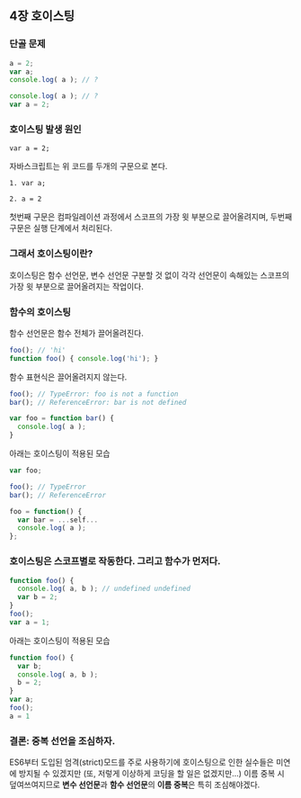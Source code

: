 ## 4장 호이스팅

### 단골 문제

```javascript
a = 2;
var a;
console.log( a ); // ?
```
```javascript
console.log( a ); // ?
var a = 2;
```

### 호이스팅 발생 원인
`var a = 2;`

자바스크립트는 위 코드를 두개의 구문으로 본다.

`1. var a;`

`2. a = 2`

첫번째 구문은 컴파일레이션 과정에서 스코프의 가장 윗 부분으로 끌어올려지며, 두번째 구문은 실행 단계에서 처리된다.

### 그래서 호이스팅이란?
호이스팅은 함수 선언문, 변수 선언문 구분할 것 없이 각각 선언문이 속해있는 스코프의 가장 윗 부분으로 끌어올려지는 작업이다.

### 함수의 호이스팅
함수 선언문은 함수 전체가 끌어올려진다.

```javascript
foo(); // 'hi'
function foo() { console.log('hi'); }
```

함수 표현식은 끌어올려지지 않는다.

```javascript
foo(); // TypeError: foo is not a function
bar(); // ReferenceError: bar is not defined

var foo = function bar() {
  console.log( a );
}
```

아래는 호이스팅이 적용된 모습

```javascript
var foo;

foo(); // TypeError
bar(); // ReferenceError

foo = function() {
  var bar = ...self...
  console.log( a );
};
```

### 호이스팅은 스코프별로 작동한다. 그리고 함수가 먼저다.

```javascript
function foo() {
  console.log( a, b ); // undefined undefined
  var b = 2;
}
foo();
var a = 1;
```

아래는 호이스팅이 적용된 모습

```javascript
function foo() {
  var b;
  console.log( a, b );
  b = 2;
}
var a;
foo();
a = 1
```

### 결론: 중복 선언을 조심하자.
ES6부터 도입된 엄격(strict)모드를 주로 사용하기에 호이스팅으로 인한 실수들은 미연에 방지될 수 있겠지만 (또, 저렇게 이상하게 코딩을 할 일은 없겠지만...) 이름 중복 시 덮여쓰여지므로 **변수 선언문**과 **함수 선언문**의 **이름 중복**은 특히 조심해야겠다.

